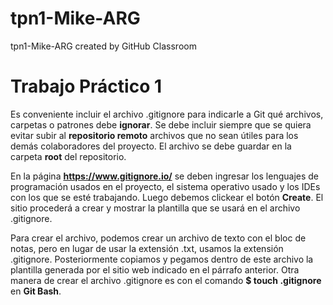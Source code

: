 # tpn1-Mike-ARG
tpn1-Mike-ARG created by GitHub Classroom

# Trabajo Práctico 1

Es conveniente incluir el archivo .gitignore para indicarle a Git qué archivos, carpetas o patrones debe **ignorar**.
Se debe incluir siempre que se quiera evitar subir al **repositorio remoto** archivos que no sean útiles para los demás colaboradores
del proyecto. El archivo se debe guardar en la carpeta **root** del repositorio.

En la página **https://www.gitignore.io/** se deben ingresar los lenguajes de programación usados en el proyecto, el sistema operativo
usado y los IDEs con los que se esté trabajando. Luego debemos clickear el botón **Create**. El sitio procederá a crear y mostrar la
plantilla que se usará en el archivo .gitignore. 

Para crear el archivo, podemos crear un archivo de texto con el bloc de notas, pero en lugar de usar la extensión .txt, usamos la 
extensión .gitignore. Posteriormente copiamos y pegamos dentro de este archivo la plantilla generada por el sitio web indicado en el 
párrafo anterior. Otra manera de crear el archivo .gitignore es con el comando **$ touch .gitignore** en **Git Bash**.
